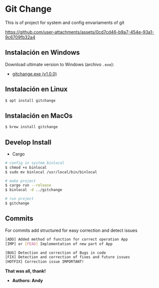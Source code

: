 # Git Change

This is of project for system and config envariaments of git

https://github.com/user-attachments/assets/0cd7cd46-b9a7-454e-93a1-9c6709fb32a4

## Instalación en Windows

Download ultimate version to Windows (archivo `.exe`):

- [gitchange.exe (v1.0.0)](https://github.com/andrescuello7/gitchange/blob/main/target/x86_64-pc-windows-gnu/release/gitchange.exe)

## Instalación en Linux

```bash
$ apt install gitchange
```

## Instalación en MacOs

```bash
$ brew install gitchange
```


Develop Install
-----------
- Cargo


```bash
# config in system binlocal
$ chmod +x binlocal
$ sudo mv binlocal /usr/local/bin/binlocal

# make project
$ cargo run --release
$ binlocal -d ../gitchange

# run project
$ gitchange
```


Commits
-----------
For commits add structured for easy correction and detect issues

```bash
[ADD] Added method of function for correct operation App
[IMP] or [FEAD] Implementation of new part of App

[BUG] Detection and correction of Bugs in code
[FIX] Detection and correction of fixes and future issues
[HOTFIX] Correction issue IMPORTANT!
```

**That was all, thank!** 
- **Authors: Andy**
